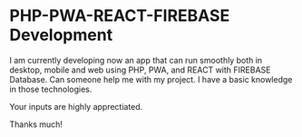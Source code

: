 # PHP-PWA-REACT-FIREBASE Development

I am currently developing now an app that can run smoothly both in desktop, mobile and web using PHP, PWA, and REACT with FIREBASE Database. Can someone help me with my project. I have a basic knowledge in those technologies.

Your inputs are highly apprectiated.

Thanks much!
